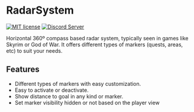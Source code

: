 # RadarSystem

[![MIT license](https://img.shields.io/badge/License-MIT-blue.svg)](https://lbesson.mit-license.org/)
[![Discord Server](https://discord.com/api/guilds/814412583988756581/embed.png)](https://discord.gg/DB6a4CUY)

Horizontal 360º compass based radar system, typically seen in games like Skyrim or God of War. It offers different types of markers (quests, areas, etc) to suit your needs.

## Features

* Different types of markers with easy customization.
* Easy to activate or deactivate.
* Show distance to goal in any kind or marker.
* Set marker visibility hidden or not based on the player view
